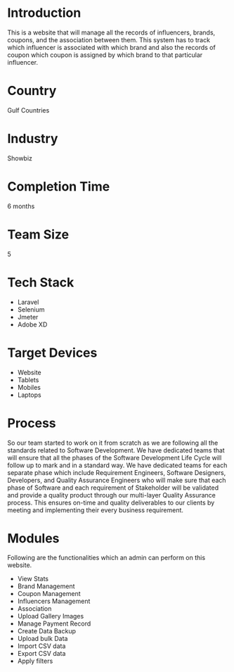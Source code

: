 # Introduction
This is a website that will manage all the records of influencers, brands, coupons, and the association between them. This system has to track which influencer is associated with which brand and also the records of coupon which coupon is assigned by which brand to that particular influencer.
# Country
Gulf Countries
# Industry
Showbiz
# Completion Time
6 months
# Team Size
5
# Tech Stack
- Laravel
- Selenium
- Jmeter
- Adobe XD  
# Target Devices
- Website
- Tablets
- Mobiles
- Laptops
# Process
So our team started to work on it from scratch as we are following all the standards related to Software Development. We have dedicated teams that will ensure that all the phases of the Software Development Life Cycle will follow up to mark and in a standard way.
We have dedicated teams for each separate phase which include Requirement Engineers, Software Designers, Developers, and Quality Assurance Engineers who will make sure that each phase of Software and each requirement of Stakeholder will be validated and provide a quality product through our multi-layer Quality Assurance process.
This ensures on-time and quality deliverables to our clients by meeting and implementing their every business requirement.
# Modules
Following are the functionalities which an admin can perform on this website.
- View Stats
- Brand Management
- Coupon Management
- Influencers Management
- Association
- Upload Gallery Images
- Manage Payment Record
- Create Data Backup
- Upload bulk Data
- Import CSV data
- Export CSV data
- Apply filters 


